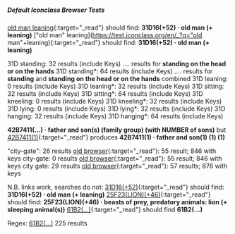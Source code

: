 ##### Default Iconclass Browser Tests


[old man leaning](https://test.iconclass.org/en/_?q=old+man+leaning){:target="_read"}  should find: __31D16(+52) · old man (+ leaning)__
["old man" leaning](https://test.iconclass.org/en/_?q="old man"+leaning){:target="_read"} should find: __31D16(+52) · old man (+ leaning)__ 


31D standing: 32 results (include Keys)    .... results for __standing on the head or on the hands__
31D standing\*: 64 results (include Keys)  .... results for __standing__ and __standing on the head or on the hands__  combined
31D leaning: 0 results (include Keys)
31D leaning\*: 32 results (include Keys)
31D sitting: 32 results (include Keys)
31D sitting\*: 64 results (include Keys)
31D kneeling: 0 results (include Keys)
31D kneeling\*: 32 results (include Keys)
31D lying: 0 results (include Keys)
31D lying\*: 32 results (include Keys)
31D hanging: 32 results (include Keys)
31D hanging\*: 64 results (include Keys)


__42B7411(...) · father and son(s) (family group) (with NUMBER of sons)__  but
[42B7411(1)](https://test.iconclass.org/42B7411(1)){:target="_read"} produces __42B7411(1) · father and son(1) (1) (1)__


"city-gate": 26 results  [old browser](http://iconclass.org/rkd/0/?q=city-gate&q_s=1){:target="_read"}: 55 result; 846 with keys
city-gate: 0 results     [old browser](http://iconclass.org/rkd/0/?q=city-gate&q_s=1){:target="_read"}: 55 result; 846 with keys
city gate: 29 results    [old browser](http://iconclass.org/rkd/0/?q=city+gate&q_s=1){:target="_read"}: 57 results; 876 with keys


N.B. links work, searches do not:
[31D16(+52)](https://test.iconclass.org/31D16(%2B52)#){:target="_read"} should find: __31D16(+52) · old man (+ leaning)__ 
[25F23(LION)(+46)](https://test.iconclass.org/25F23(LION)(%2B46)){:target="_read"}  should find: __25F23(LION)(+46) · beasts of prey, predatory animals: lion (+ sleeping animal(s))__
[61B2(...)](https://test.iconclass.org/61B2(...)){:target="_read"} should find __61B2(...)__


Regex:
[61B2\(\.\.\.\)](https://test.iconclass.org/61B2(...)#) 225 results